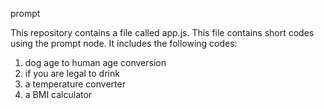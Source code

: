 prompt

This repository contains a file called app.js.  This file contains short codes using the prompt node.  It includes the following codes:

1.  dog age to human age conversion
2.  if you are legal to drink
3.  a temperature converter
4.  a BMI calculator
